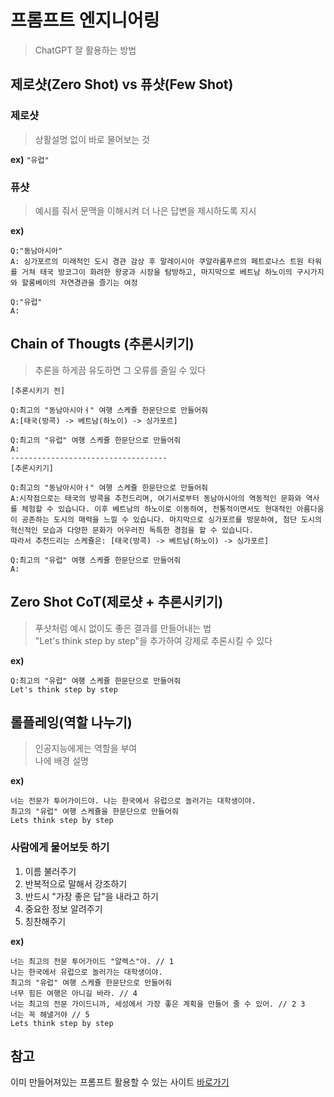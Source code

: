 # 프롬프트 엔지니어링
> ChatGPT 잘 활용하는 방법

## 제로샷(Zero Shot) vs 퓨샷(Few Shot)
### 제로샷
> 상활설명 없이 바로 물어보는 것

**ex)**
```"유럽"```

### 퓨샷
> 예시를 줘서 문맥을 이해시켜 더 나은 답변을 제시하도록 지시

**ex)**
```
Q:"동남아시아"
A: 싱가포르의 미래적인 도시 경관 감상 후 말레이시아 쿠알라룸푸르의 페트로나스 트원 타워를 거쳐 태국 방코그이 화려한 왕궁과 시장을 탐방하고, 마지막으로 베트남 하노이의 구시가지와 할롱베이의 자연경관을 즐기는 여정

Q:"유럽"
A:
```

## Chain of Thougts (추론시키기)
> 추론을 하게끔 유도하면 그 오류를 줄일 수 있다
```
[추론시키기 전]

Q:최고의 "동남아시아ㅓ" 여행 스케쥴 한문단으로 만들어줘
A:[태국(방콕) -> 베트남(하노이) -> 싱가포르]

Q:최고의 "유럽" 여행 스케쥴 한문단으로 만들어줘
A:
-----------------------------------
[추론시키기]

Q:최고의 "동남아시아ㅓ" 여행 스케쥴 한문단으로 만들어줘
A:시작점으로는 태국의 방콕을 추천드리며, 여기서로부터 동남아시아의 역동적인 문화와 역사를 체험할 수 있습니다. 이후 베트남의 하노이로 이동하여, 전통적이면서도 현대적인 아름다움이 공존하는 도시의 매력을 느낄 수 있습니다. 마지막으로 싱가포르를 방문하여, 첨단 도시의 혁신적인 모습과 다양한 문화가 어우러진 독특한 경험을 할 수 있습니다. 
따라서 추천드리는 스케쥴은: [태국(방콕) -> 베트남(하노이) -> 싱가포르]

Q:최고의 "유럽" 여행 스케쥴 한문단으로 만들어줘
A:
```

## Zero Shot CoT(제로샷 + 추론시키기)
> 푸샷처럼 예시 없이도 좋은 결과를 만들어내는 법<br>
> "Let's think step by step"을 추가하여 강제로 추론시킬 수 있다

**ex)**
```
Q:최고의 "유럽" 여행 스케쥴 한문단으로 만들어줘
Let's think step by step
```

## 롤플레잉(역할 나누기)
> 인공지능에게는 역할을 부여<br>
> 나에 배경 설명

**ex)**
```
너는 전문가 투어가이드야. 나는 한국에서 유럽으로 놀러가는 대학생이야.
최고의 "유럽" 여행 스케쥴을 한문단으로 만들어줘
Lets think step by step
```

### 사람에게 물어보듯 하기
1. 이름 불러주기
2. 반복적으로 말해서 강조하기
3. 반드시 "가장 좋은 답"을 내라고 하기
4. 중요한 정보 알려주기
5. 칭찬해주기

**ex)**
```
너는 최고의 전문 투어가이드 "알렉스"야. // 1
나는 한국에서 유럽으로 놀러가는 대학생이야.
최고의 "유럽" 여행 스케쥴 한문단으로 만들어줘
너무 힘든 여행은 아니길 바라. // 4
너는 최고의 전문 가이드니까, 세성에서 가장 좋은 계획을 만들어 줄 수 있어. // 2 3
너는 꼭 해낼거야 // 5
Lets think step by step
```


## 참고
이미 만들어져있는 프롬프트 활용할 수 있는 사이트 [바로가기](https://careerhackeralex.com)